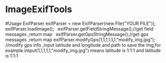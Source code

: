 # ImageExifTools
#Usage
    ExifParser exifParser = new ExifParser(new File("YOUR FILE"));
    exifParser.loadImage();
    exifParser.getFieldStringMessage();//get field messages ,return map
    exifParser.getGpsStringMessage();//get gps messages ,return map
    exifParser.modifyGps(1,1,1,1,1,1,"modify_img.jpg"); //modify gps info ,input  latitude and longitude and path to save the img,for example intput(1,1,1,1,1,"modify_img.jpg") means latitude is 1:1:1 and latitude is 1:1:1 
